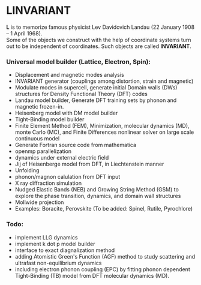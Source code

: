# LINVARIANT
**L** is to memorize famous physicist Lev Davidovich Landau (22 January 1908 – 1 April 1968). <br />
Some of the objects we construct with the help of coordinate systems turn out to be independent of coordinates.
Such objects are called **INVARIANT**. 
### Universal model builder (Lattice, Electron, Spin):
- Displacement and magnetic modes analysis
- INVARIANT generator (couplings among distortion, strain and magnetic)
- Modulate modes in supercell, generate initial Domain walls (DWs) structures for Density Functional Theory (DFT) codes
- Landau model builder, Generate DFT training sets by phonon and magnetic frozen-in.
- Heisenberg model with DM model builder
- Tight-Binding model builder
- Finite Element Method (FEM), Minimization, molecular dynamics (MD), monte Carlo (MC), and Finite Differences nonlinear solver on large scale continuous model
- Generate Fortran source code from mathematica
- openmp parallelization
- dynamics under external electric field
- Jij of Heisenberge model from DFT, in Liechtenstein manner
- Unfolding
- phonon/magnon calulation from DFT input
- X ray diffraction simulation
- Nudged Elastic Bands (NEB) and Growing String Method (GSM) to explore the phase transition, dynamics, and domain wall structures
- Mollwide projection
- Examples: Boracite, Perovskite (To be added: Spinel, Rutile, Pyrochlore)
### Todo:
- implement LLG dynamics
- implement k dot p model builder
- interface to exact diagnalization method
- adding Atomistic Green's Function (AGF) method to study scattering and ultrafast non-equilibrium dynamics
- including electron phonon coupling (EPC) by fitting phonon dependent Tight-Binding (TB) model from DFT molecular dynamics (MD).

